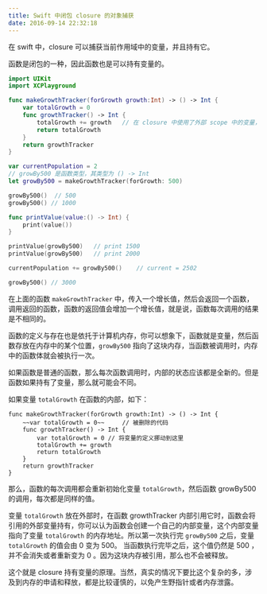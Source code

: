 ```yaml
---
title: Swift 中闭包 closure 的对象捕获
date: 2016-09-14 22:32:18
---
```



在 swift 中，closure 可以捕获当前作用域中的变量，并且持有它。

函数是闭包的一种，因此函数也是可以持有变量的。

<!--more-->

```swift
import UIKit
import XCPlayground

func makeGrowthTracker(forGrowth growth:Int) -> () -> Int {
    var totalGrowth = 0
    func growthTracker() -> Int {
        totalGrowth += growth	// 在 closure 中使用了外部 scope 中的变量，将其捕获
        return totalGrowth
    }    
    return growthTracker
}

var currentPopulation = 2
// growBy500 是函数类型，其类型为 () -> Int
let growBy500 = makeGrowthTracker(forGrowth: 500) 

growBy500()  // 500
growBy500() // 1000

func printValue(value:() -> Int) {
    print(value())
}

printValue(growBy500) 	// print 1500
printValue(growBy500)	// print 2000

currentPopulation += growBy500()	// current = 2502

growBy500()	// 3000
```

在上面的函数 `makeGrowthTracker` 中，传入一个增长值，然后会返回一个函数，调用返回的函数，函数的返回值会增加一个增长值，就是说，函数每次调用的结果是不相同的。

函数的定义与存在也是依托于计算机内存，你可以想象下，函数就是变量，然后函数存放在内存中的某个位置，`growBy500` 指向了这块内存，当函数被调用时，内存中的函数体就会被执行一次。

如果函数是普通的函数，那么每次函数调用时，内部的状态应该都是全新的。但是函数如果持有了变量，那么就可能会不同。

如果变量 `totalGrowth` 在函数的内部，如下：


```
func makeGrowthTracker(forGrowth growth:Int) -> () -> Int {
    ~~var totalGrowth = 0~~ 	// 被删除的代码
    func growthTracker() -> Int {
        var totalGrowth = 0	// 将变量的定义挪动到这里
        totalGrowth += growth
        return totalGrowth
    }    
    return growthTracker
}
```

那么，函数的每次调用都会重新初始化变量 `totalGrowth`，然后函数 growBy500 的调用，每次都是同样的值。

变量 `totalGrowth` 放在外部时，在函数 growthTracker 内部引用它时，函数会将引用的外部变量持有，你可以认为函数会创建一个自己的内部变量，这个内部变量指向了变量 `totalGrowth` 的内存地址。所以第一次执行完 `growBy500` 之后，变量 `totalGrowth` 的值会由 0 变为 500。
当函数执行完毕之后，这个值仍然是 500 ，并不会消失或者重新变为 0 。因为这块内存被引用，那么也不会被释放。

这个就是 closure 持有变量的原理。当然，真实的情况下要比这个复杂的多，涉及到内存的申请和释放，都是比较谨慎的，以免产生野指针或者内存泄露。

